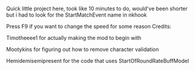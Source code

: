 Quick little project here, took like 10 minutes to do, would've been shorter but i had to look for the StartMatchEvent name in nkhook

Press F9 if you want to change the speed for some reason
Credits:

Timotheeee1 for actually making the mod to begin with

Mootykins for figuring out how to remove character validation

Hemidemisemipresent for the code that uses StartOfRoundRateBuffModel
